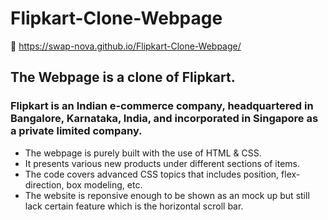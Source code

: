 # Flipkart-Clone-Webpage

🔗 https://swap-nova.github.io/Flipkart-Clone-Webpage/

## The Webpage is a clone of Flipkart. 
### Flipkart is an Indian e-commerce company, headquartered in Bangalore, Karnataka, India, and incorporated in Singapore as a private limited company. 

* The webpage is purely built with the use of HTML & CSS. 
* It presents various new products under different sections of items.
* The code covers advanced CSS topics that includes position, flex-direction, box modeling, etc.
* The website is reponsive enough to be shown as an mock up but still lack certain feature which is the horizontal scroll bar.
